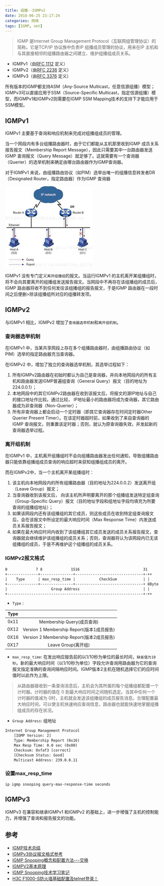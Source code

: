 ```yaml
---
title: 组播--IGMPv2
date: 2018-06-25 23:17:24
categories: 网络
tags: [IGMP, net]
---
```


>IGMP 是Internet Group Management Protocol（互联网组管理协议）的简称。它是TCP/IP 协议族中负责IP 组播成员管理的协议，用来在IP 主机和与其直接相邻的组播路由器之间建立、维护组播组成员关系。

<!--more-->

* IGMPv1（由[RFC 1112](https://www.rfc-editor.org/rfc/rfc1112.txt) 定义）
* IGMPv2（由[RFC 2236](https://www.rfc-editor.org/rfc/rfc2236.txt) 定义）
* IGMPv3（由[RFC 3376](https://www.rfc-editor.org/rfc/rfc3376.txt) 定义）

所有版本的IGMP都支持ASM（Any-Source Multicast，任意信源组播）模型；IGMPv3可以直接应用于SSM（Source-Specific Multicast，指定信源组播）模型，而IGMPv1和IGMPv2则需要在IGMP SSM Mapping技术的支持下才能应用于SSM模型。


## IGMPv1

IGMPv1 主要基于查询和响应机制来完成对组播组成员的管理。

当一个网段内有多台组播路由器时，由于它们都能从主机那里收到IGMP 成员关系报告报文（Membership Report Message），因此只需要其中一台路由器发送IGMP 查询报文（Query Message）就足够了。这就需要有一个查询器（Querier）的选举机制来确定由哪台路由器作为IGMP查询器。

对于IGMPv1 来说，由组播路由协议（如PIM）选举出唯一的组播信息转发者DR（Designated Router，指定路由器）作为IGMP 查询器

![IGMPv1](/images/net/multicast/igmpv1.jpg)

IGMPv1 没有专门定义`离开组播组`的报文。当运行IGMPv1 的主机离开某组播组时，将不会向其要离开的组播组发送报告报文。当网段中不再存在该组播组的成员后，IGMP 路由器将收不到任何发往该组播组的报告报文，于是IGMP 路由器在一段时间之后便删>除该组播组所对应的组播转发项。

## IGMPv2

与IGMPv1 相比，IGMPv2 增加了`查询器选举机制`和`离开组机制`。

### 查询器选举机制

在IGMPv1 中，当某共享网段上存在多个组播路由器时，由组播路由协议（如PIM）选举的指定路由器充当查询器。

在IGMPv2 中，增加了独立的查询器选举机制，其选举过程如下：

1. 所有IGMPv2路由器在初始时都认为自己是查询器，并向本地网段内的所有主机和路由器发送IGMP普遍组查询（General Query）报文（目的地址为224.0.0.1）；
2. 本地网段中的其它IGMPv2路由器在收到该报文后，将报文的源IP地址与自己的接口地址作比较。通过比较， IP地址最小的路由器将成为查询器，其它路由器成为非查询器（Non-Querier）；
3. 所有非查询器上都会启动一个定时器（即其它查询器存在时间定时器Other Querier Present Timer）。在该定时器超时前，如果收到了来自查询器的IGMP 查询报文，则重置该定时器；否则，就认为原查询器失效，并发起新的查询器选举过程。

### 离开组机制

在IGMPv1 中，主机离开组播组时不会向组播路由器发出任何通知，导致组播路由器只能依靠组播组成员查询的响应超时来获知组播组成员的离开。

而在IGMPv2中，当一个主机离开某组播组时：

1. 该主机向本地网段内的所有组播路由器（目的地址为224.0.0.2）发送离开组（Leave Group）报文；
2. 当查询器收到该报文后， 向该主机所声明要离开的那个组播组发送特定组查询（Group-Specific Query）报文（目的地址字段和组地址字段均填充为所要查询的组播组地址）；
3. 如果该网段内还有该组播组的其它成员，则这些成员在收到特定组查询报文后，会在该报文中所设定的最大响应时间（Max Response Time）内发送成员关系报告报文；
4. 如果在最大响应时间内收到了该组播组其它成员发送的成员关系报告报文，查询器就会继续维护该组播组的成员关系；否则，查询器将认为该网段内已无该组播组的成员，于是不再维护这个组播组的成员关系。

### IGMPv2报文格式

```
0             7 8             1516                             31
+--------------+---------------+-------------------------------+-++
|    Type      | max_resp_time |           CheckSum            | |
+--------------+---------------+-------------------------------+ 8Byte
|                    Group Address                             | |
+--------------------------------------------------------------+-++
```

* `Type` :

|  Type | 							 |
| :---: | :------------: |
| 0x11  | Membership Query(成员查询) |
| 0X12	| Version 1 Membership Report(版本1成员报告) |
| 0X16	| Version 2 Membership Report(版本2成员报告) |
| 0X17	| Leave Group(离开组) |

* `max_resp_time`: 在发出响应报告前的以1/10秒为单位的最长时间，`缺省值为10秒`。新的最大响应时间（以1/10秒为单位）字段允许查询用路由器为它的查询报文指定准确的查询间隔响应时间。IGMP版本2主机在随机选择它们的应时间值时以此作为上限。

>从路由器接收到一条查询消息后，主机会为其所属的每个组播组都配置一个计时器。计时器的值在 0 到最大响应时间之间随机选定。当其中任何一个计时器的值减为 0时，主机就会发送该组播组的成员报告消息。合理配置最大响应时间，可以使主机快速响应查询信息，路由器也就能快速地掌握组播组成员的存在状况。

* `Group Address`: 组地址

```
Internet Group Management Protocol
    [IGMP Version: 2]
    Type: Membership Report (0x16)
    Max Resp Time: 0.0 sec (0x00)
    Checksum: 0xfaf3 [correct]
    [Checksum Status: Good]
    Multicast Address: 239.0.0.11
```

### 设置max_resp_time

```
ip igmp snooping query-max-response-time seconds
```

## IGMPv3

IGMPv3 在兼容和继承IGMPv1 和IGMPv2 的基础上，进一步增强了主机的控制能力，并增强了查询和报告报文的功能。

## 参考

* [IGMP技术总结](https://blog.csdn.net/livelylittlefish/article/details/4286142)
* [IGMPv3协议报文格式参考](https://blog.csdn.net/shanzhizi/article/details/7645330)
* [IGMP Snooping概念和配置方法---交换](https://blog.csdn.net/mingzznet/article/details/9253607)
* [IGMPV2基本原理](http://blog.sina.com.cn/s/blog_c079d59e0102whjg.html)
* [IGMP Snooping技术学习笔记](https://blog.csdn.net/achejq/article/details/7347214)
* [H3C F1000-S防火墙基础配置及telnet登录！](http://blog.51cto.com/rongshu/1900182)

